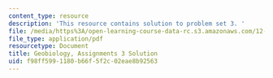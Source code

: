 ```yaml
---
content_type: resource
description: 'This resource contains solution to problem set 3. '
file: /media/https%3A/open-learning-course-data-rc.s3.amazonaws.com/12-007-geobiology-spring-2013/f98ff5991180b66f5f2c02eae8b92563_MIT12_007S13_Solution_3.pdf
file_type: application/pdf
resourcetype: Document
title: Geobiology, Assignments 3 Solution
uid: f98ff599-1180-b66f-5f2c-02eae8b92563
---
```

